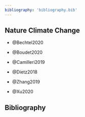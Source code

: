```yaml
---
bibliography: 'bibliography.bib'
---
```


## Nature Climate Change

* @Bechtel2020
* @Boudet2020
* @Camilleri2019
* @Dietz2018
* @Zhang2019

* @Xu2020

## Bibliography